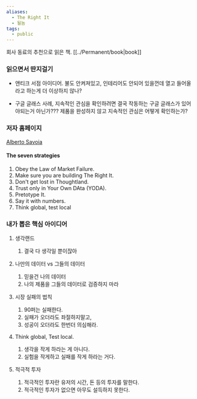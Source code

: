 ```yaml
---
aliases:
  - The Right It
  - 될놈
tags:
  - public
---
```

회사 동료의 추천으로 읽은 책. [[../Permanent/book|book]]

### 읽으면서 딴지걸기

* 앤티크 서점 아이디어. 불도 안켜져있고, 인테리어도 안되어 있을껀데 열고 들어올라고 하는게 더 이상하지 않나?

* 구글 글래스 사례, 지속적인 관심을 확인하려면 결국 작동하는 구글 글래스가 있어야되는거 아닌가??? 제품을 완성하지 않고 지속적인 관심은 어떻게 확인하는가?


### 저자 홈페이지
[Alberto Savoia](https://www.albertosavoia.com/therightit.html)
#### The seven strategies
1. Obey the Law of Market Failure.
2. Make sure you are building The Right It.
3. Don't get lost in Thoughtland.
4. Trust only in Your Own DAta (YODA).
5. Pretotype It.
6. Say it with numbers.
7. Think global, test local

### 내가 뽑은 핵심 아이디어

1. 생각랜드
	1. 결국 다 생각일 뿐이잖아
    
2. 나만의 데이터 vs 그들의 데이터
	1. 믿을건 나의 데이터
	2. 나의 제품을 그들의 데이터로 검증하지 마라
    
3. 시장 실패의 법칙
	1. 90퍼는 실패한다.
	2. 실패가 오더라도 좌절하지말고,
	3. 성공이 오더라도 한번더 의심해라.
    
4. Think global, Test local.
	1. 생각을 작게 하라는 게 아니다.
	2. 실험을 작게하고 실패를 작게 하라는 거다.
   
5. 적극적 투자
	1. 적극적인 투자란 유저의 시간, 돈 등의 투자를 말한다.
	2. 적극적인 투자가 없으면 아무도 설득하지 못한다.